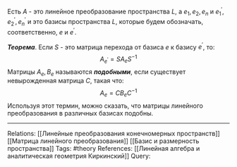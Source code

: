 Есть $A$ - это линейное преобразование пространства $L$, а $e_1, e_2, e_n$ и $e_1^{'}, e_2^{'}, e_n^{'}$ и это базисы пространства $L$, которые будем обозначать, соответственно, $e$ и $e^{'}$. 

***Теорема***. Если $S$ - это матрица перехода от базиса $e$ к базису $e^{'}$, то:
$$A_{e^{'}}=SA_eS^{-1}$$
Матрицы $A_e, B_e$ называются ***подобными***, если существует невырожденная матрица $C$, такая что:
$$A_e=CB_eC^{-1}$$
Используя этот термин, можно сказать, что матрицы линейного преобразования в различных базисах подобны. 

___
Relations: [[Линейные преобразования конечномерных пространств]] [[Матрица линейного преобразования]] [[Базис и размерность пространства]] 
Tags: #theory 
References: [[Линейная алгебра и аналитическая геометрия Киркинский]] 
Query: 